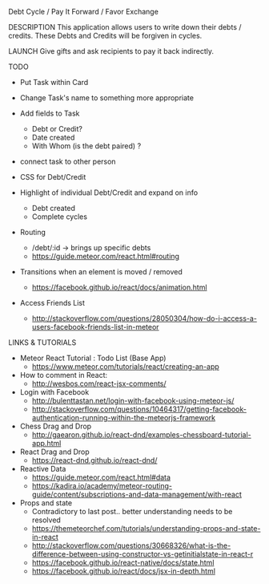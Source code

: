 
Debt Cycle / Pay It Forward / Favor Exchange


DESCRIPTION
This application allows users to write down their debts / credits. These Debts
and Credits will be forgiven in cycles.


LAUNCH
Give gifts and ask recipients to pay it back indirectly.




TODO
 - Put Task within Card
 - Change Task's name to something more appropriate
 - Add fields to Task
   - Debt or Credit?
   - Date created
   - With Whom (is the debt paired) ?
 - connect task to other person
 - CSS for Debt/Credit

 - Highlight of individual Debt/Credit and expand on info
   - Debt created
   - Complete cycles
 - Routing
   - /debt/:id -> brings up specific debts
   - https://guide.meteor.com/react.html#routing

 - Transitions when an element is moved / removed
   - https://facebook.github.io/react/docs/animation.html

 - Access Friends List
   - http://stackoverflow.com/questions/28050304/how-do-i-access-a-users-facebook-friends-list-in-meteor



LINKS & TUTORIALS
  - Meteor React Tutorial : Todo List (Base App)
    - https://www.meteor.com/tutorials/react/creating-an-app
  - How to comment in React:
    - http://wesbos.com/react-jsx-comments/
  - Login with Facebook
    - http://bulenttastan.net/login-with-facebook-using-meteor-js/
    - http://stackoverflow.com/questions/10464317/getting-facebook-authentication-running-within-the-meteorjs-framework
  - Chess Drag and Drop
    - http://gaearon.github.io/react-dnd/examples-chessboard-tutorial-app.html
  - React Drag and Drop
    - https://react-dnd.github.io/react-dnd/
  - Reactive Data
    - https://guide.meteor.com/react.html#data
    - https://kadira.io/academy/meteor-routing-guide/content/subscriptions-and-data-management/with-react
  - Props and state
    - Contradictory to last post.. better understanding needs to be resolved
    - https://themeteorchef.com/tutorials/understanding-props-and-state-in-react
    - http://stackoverflow.com/questions/30668326/what-is-the-difference-between-using-constructor-vs-getinitialstate-in-react-r
    - https://facebook.github.io/react-native/docs/state.html
    - https://facebook.github.io/react/docs/jsx-in-depth.html
